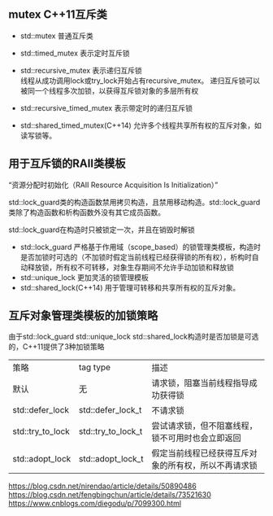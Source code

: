 ## mutex C++11互斥类
- std::mutex 普通互斥类
- std::timed_mutex 表示定时互斥锁
- std::recursive_mutex 表示递归互斥锁  
    线程从成功调用lock或try_lock开始占有recursive_mutex。
    递归互斥锁可以被同一个线程多次加锁，以获得互斥锁对象的多层所有权

- std::recursive_timed_mutex 表示带定时的递归互斥锁
- std::shared_timed_mutex(C++14) 允许多个线程共享所有权的互斥对象，如读写锁等。

## 用于互斥锁的RAII类模板
“资源分配时初始化（RAII Resource Acquisition Is Initialization）”  

std::lock_guard类的构造函数禁用拷贝构造，且禁用移动构造。std::lock_guard类除了构造函数和析构函数外没有其它成员函数。  

 std::lock_guard在构造时只被锁定一次，并且在销毁时解锁

- std::lock_guard 严格基于作用域（scope_based）的锁管理类模板，构造时是否加锁时可选的（不加锁时假定当前线程已经获得锁的所有权），析构时自动释放锁，所有权不可转移，对象生存期间不允许手动加锁和释放锁
- std::unique_lock 更加灵活的锁管理模板
- std::shared_lock(C++14) 用于管理可转移和共享所有权的互斥对象。

## 互斥对象管理类模板的加锁策略
由于std::lock_guard std::unique_lock std::shared_lock构造时是否加锁是可选的，C++11提供了3种加锁策略

| | | |
| - | - | -|
| 策略 | tag type | 描述|
| 默认 | 无 | 请求锁，阻塞当前线程指导成功获得锁|
| std::defer_lock | std::defer_lock_t | 不请求锁|
| std::try_to_lock | std::try_to_lock_t | 尝试请求锁，但不阻塞线程，锁不可用时也会立即返回|
| std::adopt_lock |std::adopt_lock_t | 假定当前线程已经获得互斥对象的所有权，所以不再请求锁|


https://blog.csdn.net/nirendao/article/details/50890486  
https://blog.csdn.net/fengbingchun/article/details/73521630  
https://www.cnblogs.com/diegodu/p/7099300.html